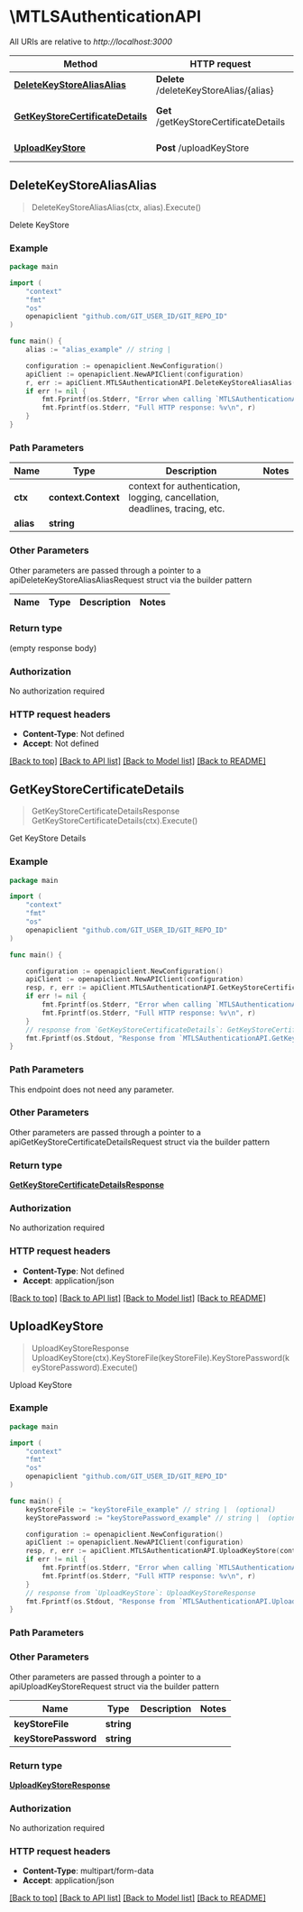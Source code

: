# \MTLSAuthenticationAPI

All URIs are relative to *http://localhost:3000*

Method | HTTP request | Description
------------- | ------------- | -------------
[**DeleteKeyStoreAliasAlias**](MTLSAuthenticationAPI.md#DeleteKeyStoreAliasAlias) | **Delete** /deleteKeyStoreAlias/{alias} | Delete KeyStore
[**GetKeyStoreCertificateDetails**](MTLSAuthenticationAPI.md#GetKeyStoreCertificateDetails) | **Get** /getKeyStoreCertificateDetails | Get KeyStore Details
[**UploadKeyStore**](MTLSAuthenticationAPI.md#UploadKeyStore) | **Post** /uploadKeyStore | Upload KeyStore



## DeleteKeyStoreAliasAlias

> DeleteKeyStoreAliasAlias(ctx, alias).Execute()

Delete KeyStore



### Example

```go
package main

import (
	"context"
	"fmt"
	"os"
	openapiclient "github.com/GIT_USER_ID/GIT_REPO_ID"
)

func main() {
	alias := "alias_example" // string | 

	configuration := openapiclient.NewConfiguration()
	apiClient := openapiclient.NewAPIClient(configuration)
	r, err := apiClient.MTLSAuthenticationAPI.DeleteKeyStoreAliasAlias(context.Background(), alias).Execute()
	if err != nil {
		fmt.Fprintf(os.Stderr, "Error when calling `MTLSAuthenticationAPI.DeleteKeyStoreAliasAlias``: %v\n", err)
		fmt.Fprintf(os.Stderr, "Full HTTP response: %v\n", r)
	}
}
```

### Path Parameters


Name | Type | Description  | Notes
------------- | ------------- | ------------- | -------------
**ctx** | **context.Context** | context for authentication, logging, cancellation, deadlines, tracing, etc.
**alias** | **string** |  | 

### Other Parameters

Other parameters are passed through a pointer to a apiDeleteKeyStoreAliasAliasRequest struct via the builder pattern


Name | Type | Description  | Notes
------------- | ------------- | ------------- | -------------


### Return type

 (empty response body)

### Authorization

No authorization required

### HTTP request headers

- **Content-Type**: Not defined
- **Accept**: Not defined

[[Back to top]](#) [[Back to API list]](../README.md#documentation-for-api-endpoints)
[[Back to Model list]](../README.md#documentation-for-models)
[[Back to README]](../README.md)


## GetKeyStoreCertificateDetails

> GetKeyStoreCertificateDetailsResponse GetKeyStoreCertificateDetails(ctx).Execute()

Get KeyStore Details



### Example

```go
package main

import (
	"context"
	"fmt"
	"os"
	openapiclient "github.com/GIT_USER_ID/GIT_REPO_ID"
)

func main() {

	configuration := openapiclient.NewConfiguration()
	apiClient := openapiclient.NewAPIClient(configuration)
	resp, r, err := apiClient.MTLSAuthenticationAPI.GetKeyStoreCertificateDetails(context.Background()).Execute()
	if err != nil {
		fmt.Fprintf(os.Stderr, "Error when calling `MTLSAuthenticationAPI.GetKeyStoreCertificateDetails``: %v\n", err)
		fmt.Fprintf(os.Stderr, "Full HTTP response: %v\n", r)
	}
	// response from `GetKeyStoreCertificateDetails`: GetKeyStoreCertificateDetailsResponse
	fmt.Fprintf(os.Stdout, "Response from `MTLSAuthenticationAPI.GetKeyStoreCertificateDetails`: %v\n", resp)
}
```

### Path Parameters

This endpoint does not need any parameter.

### Other Parameters

Other parameters are passed through a pointer to a apiGetKeyStoreCertificateDetailsRequest struct via the builder pattern


### Return type

[**GetKeyStoreCertificateDetailsResponse**](GetKeyStoreCertificateDetailsResponse.md)

### Authorization

No authorization required

### HTTP request headers

- **Content-Type**: Not defined
- **Accept**: application/json

[[Back to top]](#) [[Back to API list]](../README.md#documentation-for-api-endpoints)
[[Back to Model list]](../README.md#documentation-for-models)
[[Back to README]](../README.md)


## UploadKeyStore

> UploadKeyStoreResponse UploadKeyStore(ctx).KeyStoreFile(keyStoreFile).KeyStorePassword(keyStorePassword).Execute()

Upload KeyStore



### Example

```go
package main

import (
	"context"
	"fmt"
	"os"
	openapiclient "github.com/GIT_USER_ID/GIT_REPO_ID"
)

func main() {
	keyStoreFile := "keyStoreFile_example" // string |  (optional)
	keyStorePassword := "keyStorePassword_example" // string |  (optional)

	configuration := openapiclient.NewConfiguration()
	apiClient := openapiclient.NewAPIClient(configuration)
	resp, r, err := apiClient.MTLSAuthenticationAPI.UploadKeyStore(context.Background()).KeyStoreFile(keyStoreFile).KeyStorePassword(keyStorePassword).Execute()
	if err != nil {
		fmt.Fprintf(os.Stderr, "Error when calling `MTLSAuthenticationAPI.UploadKeyStore``: %v\n", err)
		fmt.Fprintf(os.Stderr, "Full HTTP response: %v\n", r)
	}
	// response from `UploadKeyStore`: UploadKeyStoreResponse
	fmt.Fprintf(os.Stdout, "Response from `MTLSAuthenticationAPI.UploadKeyStore`: %v\n", resp)
}
```

### Path Parameters



### Other Parameters

Other parameters are passed through a pointer to a apiUploadKeyStoreRequest struct via the builder pattern


Name | Type | Description  | Notes
------------- | ------------- | ------------- | -------------
 **keyStoreFile** | **string** |  | 
 **keyStorePassword** | **string** |  | 

### Return type

[**UploadKeyStoreResponse**](UploadKeyStoreResponse.md)

### Authorization

No authorization required

### HTTP request headers

- **Content-Type**: multipart/form-data
- **Accept**: application/json

[[Back to top]](#) [[Back to API list]](../README.md#documentation-for-api-endpoints)
[[Back to Model list]](../README.md#documentation-for-models)
[[Back to README]](../README.md)

